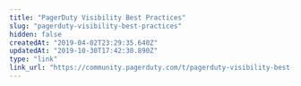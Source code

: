 ```yaml
---
title: "PagerDuty Visibility Best Practices"
slug: "pagerduty-visibility-best-practices"
hidden: false
createdAt: "2019-04-02T23:29:35.640Z"
updatedAt: "2019-10-30T17:42:30.890Z"
type: "link"
link_url: "https://community.pagerduty.com/t/pagerduty-visibility-best-practices/1713"
---
```

